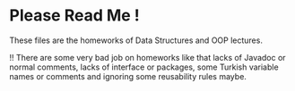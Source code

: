 # Please Read Me !
These files are the homeworks of Data Structures and OOP lectures.

!! There are some very bad job on homeworks like that lacks of Javadoc or normal comments, lacks of interface or packages, some Turkish variable names or comments and ignoring some reusability rules maybe.
